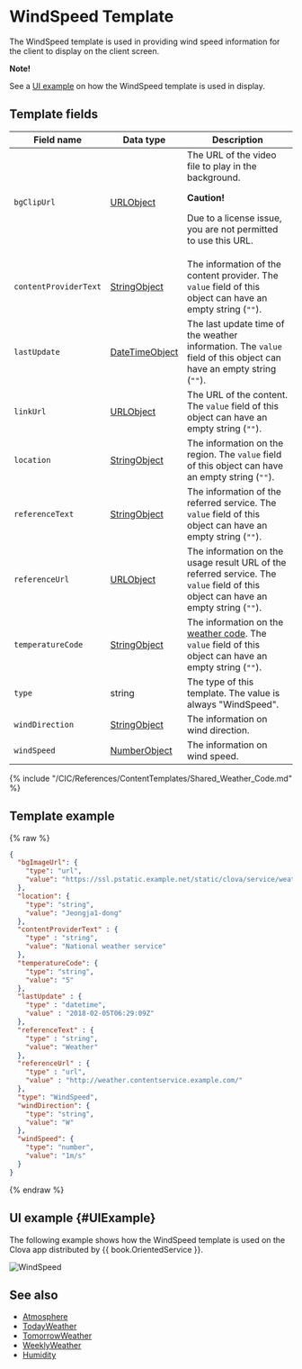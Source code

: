 # WindSpeed Template
The WindSpeed template is used in providing wind speed information for the client to display on the client screen.

<div class="note">
<p><strong>Note!</strong></p>
<p>See a <a href="#UIExample">UI example</a> on how the WindSpeed template is used in display.</p>
</div>

## Template fields

| Field name       | Data type    | Description                     |
|---------------|---------|-----------------------------|
| `bgClipUrl`     | [URLObject](/CIC/References/ContentTemplates/Shared_Objects.md#URLObject) | The URL of the video file to play in the background. <div class="danger"><p><strong>Caution!</strong></p><p>Due to a license issue, you are not permitted to use this URL.</p></div> |
| `contentProviderText`       | [StringObject](/CIC/References/ContentTemplates/Shared_Objects.md#StringObject) | The information of the content provider. The `value` field of this object can have an empty string (`""`).  |
| `lastUpdate`                | [DateTimeObject](/CIC/References/ContentTemplates/Shared_Objects.md#DateTimeObject) | The last update time of the weather information. The `value` field of this object can have an empty string (`""`). |
| `linkUrl`       | [URLObject](/CIC/References/ContentTemplates/Shared_Objects.md#URLObject) | The URL of the content. The `value` field of this object can have an empty string (`""`).   |
| `location`      | [StringObject](/CIC/References/ContentTemplates/Shared_Objects.md#StringObject) | The information on the region. The `value` field of this object can have an empty string (`""`).   |
| `referenceText`             | [StringObject](/CIC/References/ContentTemplates/Shared_Objects.md#StringObject) | The information of the referred service. The `value` field of this object can have an empty string (`""`).  |
| `referenceUrl`              | [URLObject](/CIC/References/ContentTemplates/Shared_Objects.md#URLObject)       | The information on the usage result URL of the referred service. The `value` field of this object can have an empty string (`""`).   |
| `temperatureCode`      | [StringObject](/CIC/References/ContentTemplates/Shared_Objects.md#StringObject) | The information on the [weather code](#WeatherCode). The `value` field of this object can have an empty string (`""`).  |
| `type`          | string | The type of this template. The value is always "WindSpeed". |
| `windDirection` | [StringObject](/CIC/References/ContentTemplates/Shared_Objects.md#StringObject) | The information on wind direction. |
| `windSpeed`     | [NumberObject](/CIC/References/ContentTemplates/Shared_Objects.md#NumberObject) | The information on wind speed. |

{% include "/CIC/References/ContentTemplates/Shared_Weather_Code.md" %}

## Template example

{% raw %}
```json
{
  "bgImageUrl": {
    "type": "url",
    "value": "https://ssl.pstatic.example.net/static/clova/service/weather/bg_cloud_night.mp4"
  },
  "location": {
    "type": "string",
    "value": "Jeongja1-dong"
  },
  "contentProviderText" : {
    "type" : "string",
    "value": "National weather service"
  },
  "temperatureCode": {
    "type": "string",
    "value": "5"
  },
  "lastUpdate" : {
    "type" : "datetime",
    "value" : "2018-02-05T06:29:09Z"
  },
  "referenceText" : {
    "type" : "string",
    "value": "Weather"
  },
  "referenceUrl" : {
    "type" : "url",
    "value" : "http://weather.contentservice.example.com/"
  },
  "type": "WindSpeed",
  "windDirection": {
    "type": "string",
    "value": "W"
  },
  "windSpeed": {
    "type": "number",
    "value": "1m/s"
  }
}
```
{% endraw %}

## UI example {#UIExample}
The following example shows how the WindSpeed template is used on the Clova app distributed by {{ book.OrientedService }}.

![WindSpeed](/CIC/Resources/Images/Content-Template-WindSpeed.png)

## See also
* [Atmosphere](/CIC/References/ContentTemplates/Atmosphere.md)
* [TodayWeather](/CIC/References/ContentTemplates/TodayWeather.md)
* [TomorrowWeather](/CIC/References/ContentTemplates/TomorrowWeather.md)
* [WeeklyWeather](/CIC/References/ContentTemplates/Humidity.md)
* [Humidity](/CIC/References/ContentTemplates/Humidity.md)
